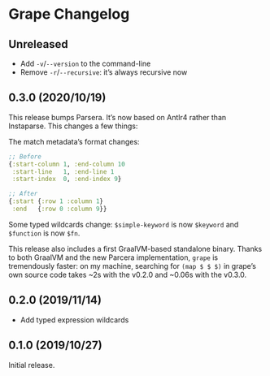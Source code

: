 # Grape Changelog

## Unreleased

* Add `-v`/`--version` to the command-line
* Remove `-r`/`--recursive`: it’s always recursive now

## 0.3.0 (2020/10/19)

This release bumps Parsera. It’s now based on Antlr4 rather than Instaparse. This changes a few things:

The match metadata’s format changes:
```clojure
;; Before
{:start-column 1, :end-column 10
 :start-line   1, :end-line 1
 :start-index  0, :end-index 9}

;; After
{:start {:row 1 :column 1}
 :end   {:row 0 :column 9}}
```

Some typed wildcards change: `$simple-keyword` is now `$keyword` and `$function` is now `$fn`.

This release also includes a first GraalVM-based standalone binary. Thanks to both GraalVM and the new Parcera
implementation, `grape` is tremendously faster: on my machine, searching for `(map $ $ $)` in grape’s own
source code takes ~2s with the v0.2.0 and ~0.06s with the v0.3.0.

## 0.2.0 (2019/11/14)

* Add typed expression wildcards

## 0.1.0 (2019/10/27)

Initial release.
